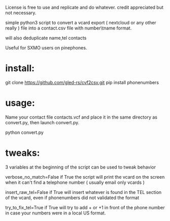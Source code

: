 License is free to use and replicate and do whatever. credit appreciated but not necessary.

simple python3 script to convert a vcard export ( nextcloud or any other really ) file into a contact.csv file with number\tname format.

will also deduplicate name,tel contacts

Useful for SXMO users on pinephones.

# install:

git clone https://github.com/gled-rs/cvf2csv.git
pip install phonenumbers


# usage:
Name your contact file contacts.vcf and place it in the same directory as convert.py, then launch convert.py.

python convert.py

# tweaks:
3 variables at the beginning of the script can be used to tweak behavior

verbose_no_match=False
if True the script will print the vcard on the screen when it can't find a telephone number ( usually email only vcards )
 
insert_raw_tel=False
if True will insert whatever is found in the TEL section of the vcard, even if phonenumbers did not validated the format

try_to_fix_tel=True
if True will try to add + or +1 in front of the phone number in case your numbers were in a local US format.

